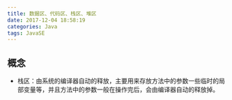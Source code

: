 ```yaml
---
title: 数据区、代码区、栈区、堆区
date: 2017-12-04 18:58:19
categories: Java
tags: JavaSE
---
```

## 概念
- 栈区：由系统的编译器自动的释放，主要用来存放方法中的参数一些临时的局部变量等，并且方法中的参数一般在操作完后，会由编译器自动的释放掉。
